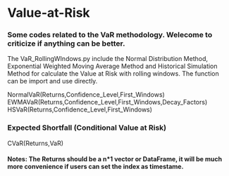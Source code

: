 # Value-at-Risk
### Some codes related to the VaR methodology. Welecome to criticize if anything can be better.
The VaR_RollingWIndows.py include the Normal Distribution Method, Exponential Weighted Moving Average Method and Historical Simulation Method for calculate the Value at Risk with rolling windows.
The function can be import and use directly.

NormalVaR(Returns,Confidence_Level,First_Windows)\
EWMAVaR(Returns,Confidence_Level,First_Windows,Decay_Factors)\
HSVaR(Returns,Confidence_Level,First_Windows)
### Expected Shortfall (Conditional Value at Risk)
CVaR(Returns,VaR)
#### Notes: The Returns should be a n*1 vector or DataFrame, it will be much more convenience if users can set the index as timestame. 
